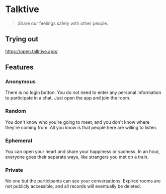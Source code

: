 # Talktive

> Share our feelings safely with other people.

## Trying out

<https://open.talktive.app/>

## Features

### Anonymous

There is no login button. You do not need to enter any personal information to participate in a chat. Just open the app and join the room.

### Random

You don't know who you're going to meet, and you don't know where they're coming from. All you know is that people here are willing to listen.

### Ephemeral

You can open your heart and share your happiness or sadness. In an hour, everyone goes their separate ways, like strangers you met on a train.

### Private

No one but the participants can see your conversations. Expired rooms are not publicly accessible, and all records will eventually be deleted.
